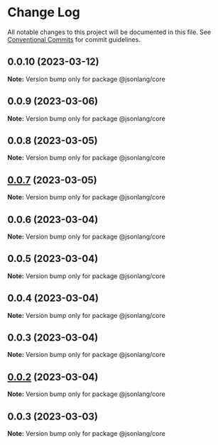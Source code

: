 # Change Log

All notable changes to this project will be documented in this file.
See [Conventional Commits](https://conventionalcommits.org) for commit guidelines.

## 0.0.10 (2023-03-12)

**Note:** Version bump only for package @jsonlang/core





## 0.0.9 (2023-03-06)

**Note:** Version bump only for package @jsonlang/core





## 0.0.8 (2023-03-05)

**Note:** Version bump only for package @jsonlang/core





## [0.0.7](https://github.com/JsonlangJs/jsonlang/compare/@jsonlang/core@0.0.6...@jsonlang/core@0.0.7) (2023-03-05)

**Note:** Version bump only for package @jsonlang/core





## 0.0.6 (2023-03-04)

**Note:** Version bump only for package @jsonlang/core





## 0.0.5 (2023-03-04)

**Note:** Version bump only for package @jsonlang/core





## 0.0.4 (2023-03-04)

**Note:** Version bump only for package @jsonlang/core





## 0.0.3 (2023-03-04)

**Note:** Version bump only for package @jsonlang/core





## [0.0.2](https://github.com/JsonlangJs/jsonlang/compare/@jsonlang/core@0.0.3...@jsonlang/core@0.0.2) (2023-03-04)

**Note:** Version bump only for package @jsonlang/core





## 0.0.3 (2023-03-03)

**Note:** Version bump only for package @jsonlang/core
